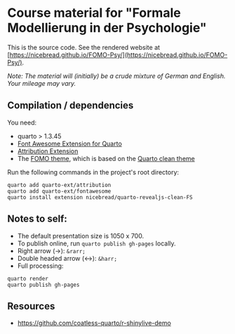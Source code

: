 # Course material for "Formale Modellierung in der Psychologie"

This is the source code. See the rendered website at [https://nicebread.github.io/FOMO-Psy/](https://nicebread.github.io/FOMO-Psy/).

*Note: The material will (initially) be a crude mixture of German and English. Your mileage may vary.*

## Compilation / dependencies

You need:

- quarto > 1.3.45
- [Font Awesome Extension for Quarto](https://github.com/quarto-ext/fontawesome)
- [Attribution Extension](https://github.com/quarto-ext/attribution)
- The [FOMO theme](https://github.com/nicebread/quarto-revealjs-clean-FS), which is based on the [Quarto clean theme](https://github.com/grantmcdermott/quarto-revealjs-clean/tree/main)

Run the following commands in the project's root directory:

```
quarto add quarto-ext/attribution
quarto add quarto-ext/fontawesome
quarto install extension nicebread/quarto-revealjs-clean-FS
```

## Notes to self:

- The default presentation size is 1050 x 700.
- To publish online, run `quarto publish gh-pages` locally.
- Right arrow (→): `&rarr;`
- Double headed arrow (↔): `&harr;`
- Full processing:

```
quarto render
quarto publish gh-pages
```

## Resources

- https://github.com/coatless-quarto/r-shinylive-demo